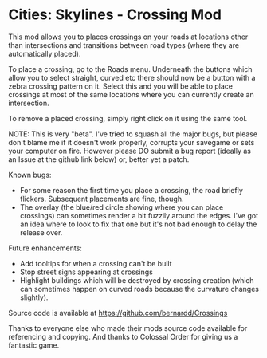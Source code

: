 # Cities: Skylines - Crossing Mod

This mod allows you to places crossings on your roads at locations other than intersections and transitions between road types (where they are automatically placed).

To place a crossing, go to the Roads menu. Underneath the buttons which allow you to select straight, curved etc there should now be a button with a zebra crossing pattern on it. Select this and you will be able to place crossings at most of the same locations where you can currently create an intersection.

To remove a placed crossing, simply right click on it using the same tool.

NOTE: This is very "beta". I've tried to squash all the major bugs, but please don't blame me if it doesn't work properly, corrupts your savegame or sets your computer on fire. However please DO submit a bug report (ideally as an Issue at the github link below) or, better yet a patch.

Known bugs:
* For some reason the first time you place a crossing, the road briefly flickers. Subsequent placements are fine, though.
* The overlay (the blue/red circle showing where you can place crossings) can sometimes render a bit fuzzily around the edges. I've got an idea where to look to fix that one but it's not bad enough to delay the release over.

Future enhancements:
* Add tooltips for when a crossing can't be built
* Stop street signs appearing at crossings
* Highlight buildings which will be destroyed by crossing creation (which can sometimes happen on curved roads because the curvature changes slightly).

Source code is available at https://github.com/bernardd/Crossings

Thanks to everyone else who made their mods source code available for referencing and copying. And thanks to Colossal Order for giving us a fantastic game.

